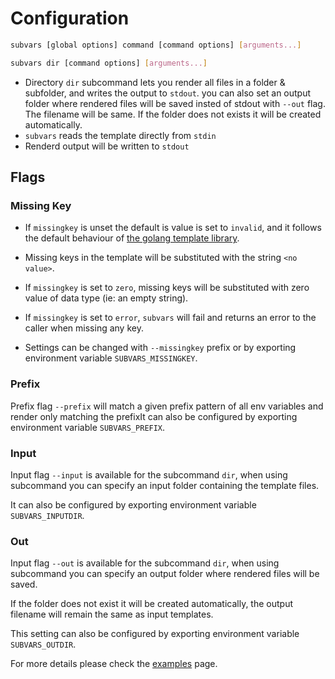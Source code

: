 # Configuration

```bash
subvars [global options] command [command options] [arguments...]
```

```bash
subvars dir [command options] [arguments...]
```

* Directory `dir` subcommand lets you render all files in a folder & subfolder, and writes the output to `stdout`.
  you can also set an output folder where rendered files will be saved insted of stdout with `--out` flag. The filename will be same. If the folder does not exists it will be created automatically.
* `subvars` reads the template directly from `stdin`
* Renderd output will be written to `stdout`

## Flags

### Missing Key

* If `missingkey` is unset the  default is value is set to `invalid`,
  and it follows the default behaviour of [the golang template library](https://golang.org/pkg/text/template/#Template.Option).

* Missing keys in the template will be substituted with the string `<no value>`.

* If `missingkey` is set to `zero`, missing keys will be substituted with zero value of data type (ie: an empty
  string).

* If `missingkey` is set to `error`, `subvars` will fail and
  returns an error to the caller when missing any key.

* Settings can be changed with `--missingkey` prefix or by exporting environment variable `SUBVARS_MISSINGKEY`.

### Prefix
Prefix flag `--prefix` will match a given prefix pattern of all env variables and render only matching the prefixIt can also be configured by exporting environment variable `SUBVARS_PREFIX`.


### Input
Input flag `--input` is available for the subcommand `dir`, when using subcommand you can specify an input folder containing the template files.

It can also be configured by exporting environment variable `SUBVARS_INPUTDIR`.


### Out
Input flag `--out` is available for the subcommand `dir`, when using subcommand you can specify an output folder where rendered files will be saved.

If the folder does not exist it will be created automatically, the output filename will remain the same as input templates.

This setting can also be configured by exporting environment variable `SUBVARS_OUTDIR`.

For more details please check the [examples](03-usage-examples.md) page.
